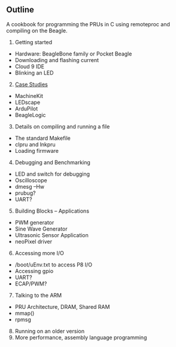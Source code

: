 ## Outline

A cookbook for programming the PRUs in C using remoteproc and compiling on the Beagle.

1. Getting started
  * Hardware:  BeagleBone family or Pocket Beagle
  * Downloading and flashing current 
  * Cloud 9 IDE
  * Blinking an LED
2. [Case Studies](CaseStudies.md)
  * MachineKit
  * LEDscape
  * ArduPilot
  * BeagleLogic
3. Details on compiling and running a file
  * The standard Makefile
  * clpru and lnkpru
  * Loading firmware
4. Debugging and Benchmarking
  * LED and switch for debugging
  * Oscilloscope
  * dmesg –Hw
  * prubug?
  * UART?
5. Building Blocks – Applications
  * PWM generator
  * Sine Wave Generator
  * Ultrasonic Sensor Application
  * neoPixel driver
6. Accessing more I/O
  * /boot/uEnv.txt to access P8 I/O
  * Accessing gpio
  * UART?
  * ECAP/PWM?
7. Talking to the ARM
  * PRU Architecture, DRAM, Shared RAM
  * mmap() 
  * rpmsg
8. Running on an older version
9. More performance, assembly language programming
